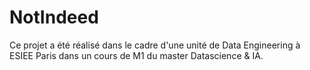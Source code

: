 # NotIndeed

Ce projet a été réalisé dans le cadre d'une unité de Data Engineering à ESIEE Paris dans un cours de M1 du master Datascience & IA.
